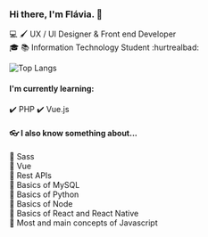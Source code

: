 ###  Hi there, I'm Flávia. 👋


💻 🖌️ UX / UI Designer & Front end Developer </br>
🎓 📚 Information Technology Student :hurtrealbad:  </br>

![Top Langs](https://github-readme-stats.vercel.app/api/top-langs/?username=bynhxx&layout=compact)

#### I'm currently learning:  
✔️ PHP 
✔️ Vue.js  

#### 👓 I also know something about...
🔹 Sass </br>
🔹 Vue </br>
🔹 Rest APIs </br>
🔹 Basics of MySQL   </br>
🔹 Basics of Python</br>
🔹 Basics of Node </br>
🔹 Basics of React and React Native</br>
🔹 Most and main concepts of Javascript   
